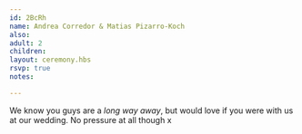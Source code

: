 ```yaml
---
id: 2BcRh
name: Andrea Corredor & Matias Pizarro-Koch
also:
adult: 2
children:
layout: ceremony.hbs
rsvp: true
notes:

---
```


We know you guys are a _long way away_, but would love if you were with us at our wedding. No pressure at all though x
